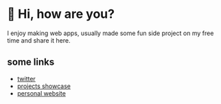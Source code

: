 # 👋 Hi, how are you? 

I enjoy making web apps, usually made some fun side project on my free time and share it here.

## some links
- [twitter](https://twitter.com/sozonome)
- [projects showcase](https://sznm.dev)
- [personal website](https://agustinusnathaniel.com)
